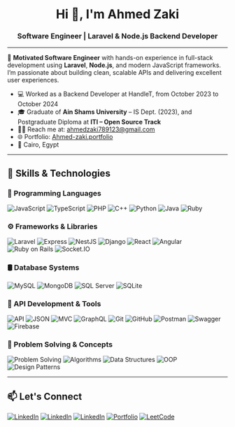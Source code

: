 <h1 align="center">Hi 👋, I'm Ahmed Zaki</h1>
<h3 align="center">Software Engineer | Laravel & Node.js Backend Developer</h3>

---

🎯 **Motivated Software Engineer** with hands-on experience in full-stack development using **Laravel**, **Node.js**, and modern JavaScript frameworks. I’m passionate about building clean, scalable APIs and delivering excellent user experiences.

- 💻 Worked as a Backend Developer at HandleT, from October 2023 to October 2024
- 🎓 Graduate of **Ain Shams University** – IS Dept. (2023), and Postgraduate Diploma at **ITI – Open Source Track**
- 🧑‍💻 Reach me at: [ahmedzaki789123@gmail.com](mailto:ahmedzaki789123@gmail.com)
- 🌐 Portfolio: [Ahmed-zaki.portfolio](https://angular-day1.vercel.app/)
- 📍 Cairo, Egypt

---

## 🚀 Skills & Technologies

### 🧠 Programming Languages
![JavaScript](https://img.shields.io/badge/JavaScript-F7DF1E?logo=javascript&logoColor=black)
![TypeScript](https://img.shields.io/badge/TypeScript-3178C6?logo=typescript&logoColor=white)
![PHP](https://img.shields.io/badge/PHP-777BB4?logo=php&logoColor=white)
![C++](https://img.shields.io/badge/C++-00599C?logo=c%2B%2B&logoColor=white)
![Python](https://img.shields.io/badge/Python-3776AB?logo=python&logoColor=white)
![Java](https://img.shields.io/badge/Java-007396?logo=java&logoColor=white)
![Ruby](https://img.shields.io/badge/Ruby-CC342D?logo=ruby&logoColor=white)

### ⚙️ Frameworks & Libraries
![Laravel](https://img.shields.io/badge/Laravel-F55247?logo=laravel&logoColor=white)
![Express](https://img.shields.io/badge/Express-000000?logo=express&logoColor=white)
![NestJS](https://img.shields.io/badge/NestJS-E0234E?logo=nestjs&logoColor=white)
![Django](https://img.shields.io/badge/Django-092E20?logo=django&logoColor=white)
![React](https://img.shields.io/badge/React-61DAFB?logo=react&logoColor=black)
![Angular](https://img.shields.io/badge/Angular-DD0031?logo=angular&logoColor=white)
![Ruby on Rails](https://img.shields.io/badge/Ruby_on_Rails-CC0000?logo=rubyonrails&logoColor=white)
![Socket.IO](https://img.shields.io/badge/Socket.IO-010101?logo=socket.io&logoColor=white)

### 🛢️ Database Systems
![MySQL](https://img.shields.io/badge/MySQL-4479A1?logo=mysql&logoColor=white)
![MongoDB](https://img.shields.io/badge/MongoDB-47A248?logo=mongodb&logoColor=white)
![SQL Server](https://img.shields.io/badge/SQL_Server-CC2927?logo=microsoftsqlserver&logoColor=white)
![SQLite](https://img.shields.io/badge/SQLite-003B57?logo=sqlite&logoColor=white)

### 🔌 API Development & Tools
![API](https://img.shields.io/badge/API-005571?logoColor=white)
![JSON](https://img.shields.io/badge/JSON-000000?logo=json&logoColor=white)
![MVC](https://img.shields.io/badge/MVC-1572B6?logoColor=white)
![GraphQL](https://img.shields.io/badge/GraphQL-E10098?logo=graphql&logoColor=white)
![Git](https://img.shields.io/badge/Git-F05032?logo=git&logoColor=white)
![GitHub](https://img.shields.io/badge/GitHub-181717?logo=github&logoColor=white)
![Postman](https://img.shields.io/badge/Postman-FF6C37?logo=postman&logoColor=white)
![Swagger](https://img.shields.io/badge/Swagger-85EA2D?logo=swagger&logoColor=black)
![Firebase](https://img.shields.io/badge/Firebase-FFCA28?logo=firebase&logoColor=black)

### 🧠 Problem Solving & Concepts
![Problem Solving](https://img.shields.io/badge/Problem%20Solving-121212?style=for-the-badge&logo=codeforces&logoColor=white)
![Algorithms](https://img.shields.io/badge/Algorithms-007ACC?style=for-the-badge&logo=algolia&logoColor=white)
![Data Structures](https://img.shields.io/badge/Data%20Structures-4B8BBE?style=for-the-badge&logo=data&logoColor=white)
![OOP](https://img.shields.io/badge/OOP-8E44AD?style=for-the-badge&logo=abstract&logoColor=white)
![Design Patterns](https://img.shields.io/badge/Design%20Patterns-2ECC71?style=for-the-badge&logo=sketch&logoColor=white)

---

## 📫 Let's Connect

[![LinkedIn](https://img.shields.io/badge/LinkedIn-Connect-blue?logo=linkedin&style=for-the-badge)](https://www.linkedin.com/in/ahmed-zaki-7325b9301/)
[![LinkedIn](https://img.shields.io/badge/-LinkedIn-0A66C2?logo=linkedin&logoColor=white&style=social)](https://www.linkedin.com/in/ahmed-zaki-7325b9301/)
[![LinkedIn](https://img.shields.io/badge/-0A66C2?style=flat&logo=linkedin&logoColor=white)](https://www.linkedin.com/in/ahmed-zaki-7325b9301/)
[![Portfolio](https://img.shields.io/badge/Portfolio-Visit-orange?logo=vercel&style=for-the-badge)](https://angular-day1.vercel.app/)
[![LeetCode](https://img.shields.io/badge/LeetCode-Profile-yellow?logo=leetcode&style=for-the-badge)](https://leetcode.com/u/Ahmed-zaki123/)
